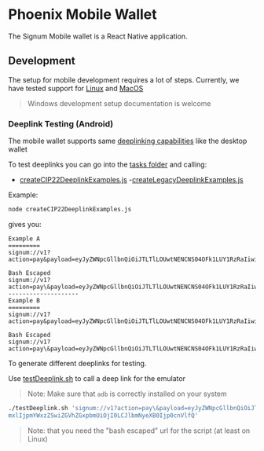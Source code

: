 # Phoenix Mobile Wallet

The Signum Mobile wallet is a React Native application.

## Development

The setup for mobile development requires a lot of steps. Currently, we have tested support for 
[Linux](./SETUP_LINUX.md) and [MacOS]((./SETUP_MACOS.md))

> Windows development setup documentation is welcome 

### Deeplink Testing (Android)

The mobile wallet supports same [deeplinking capabilities](../DEEPLINKING.md) like the desktop wallet

To test deeplinks you can go into the [tasks folder](./tasks) and calling:

- [createCIP22DeeplinkExamples.js](./tasks/createCIP22DeeplinkExamples.js)
-[createLegacyDeeplinkExamples.js](./tasks/createLegacyDeeplinkExamples.js)

Example:

```bash
node createCIP22DeeplinkExamples.js
```

gives you:

```
Example A
=========
signum://v1?action=pay&payload=eyJyZWNpcGllbnQiOiJTLTlLOUwtNENCNS04OFk1LUY1RzRaIiwiYW1vdW50UGxhbmNrIjoxMDAwMDAwMCwiZmVlUGxhbmNrIjo3MzUwMDAsIm1lc3NhZ2UiOiJIaSwgZnJvbSBhIGRlZXAgbGluayIsIm1lc3NhZ2VJc1RleHQiOnRydWUsImltbXV0YWJsZSI6ZmFsc2UsImRlYWRsaW5lIjoyNCwiZW5jcnlwdCI6ZmFsc2V9

Bash Escaped
signum://v1?action=pay\&payload=eyJyZWNpcGllbnQiOiJTLTlLOUwtNENCNS04OFk1LUY1RzRaIiwiYW1vdW50UGxhbmNrIjoxMDAwMDAwMCwiZmVlUGxhbmNrIjo3MzUwMDAsIm1lc3NhZ2UiOiJIaSwgZnJvbSBhIGRlZXAgbGluayIsIm1lc3NhZ2VJc1RleHQiOnRydWUsImltbXV0YWJsZSI6ZmFsc2UsImRlYWRsaW5lIjoyNCwiZW5jcnlwdCI6ZmFsc2V9
--------------------
Example B
=========
signum://v1?action=pay&payload=eyJyZWNpcGllbnQiOiJTLTlLOUwtNENCNS04OFk1LUY1RzRaIiwiaW1tdXRhYmxlIjpmYWxzZSwiZGVhZGxpbmUiOjI0LCJlbmNyeXB0Ijp0cnVlfQ

Bash Escaped
signum://v1?action=pay\&payload=eyJyZWNpcGllbnQiOiJTLTlLOUwtNENCNS04OFk1LUY1RzRaIiwiaW1tdXRhYmxlIjpmYWxzZSwiZGVhZGxpbmUiOjI0LCJlbmNyeXB0Ijp0cnVlfQ

```

To generate different deeplinks for testing.

Use [testDeeplink.sh](./tasks/testDeeplink.sh) to call a deep link for the emulator

> Note: Make sure that `adb` is correctly installed on your system

```bash
./testDeeplink.sh 'signum://v1?action=pay\&payload=eyJyZWNpcGllbnQiOiJTLTlLOUwtNENCNS04OFk1LUY1RzRaIiwiaW1tdXRhY
mxlIjpmYWxzZSwiZGVhZGxpbmUiOjI0LCJlbmNyeXB0Ijp0cnVlfQ'
```

> Note: that you need the "bash escaped" url for the script (at least on Linux)
